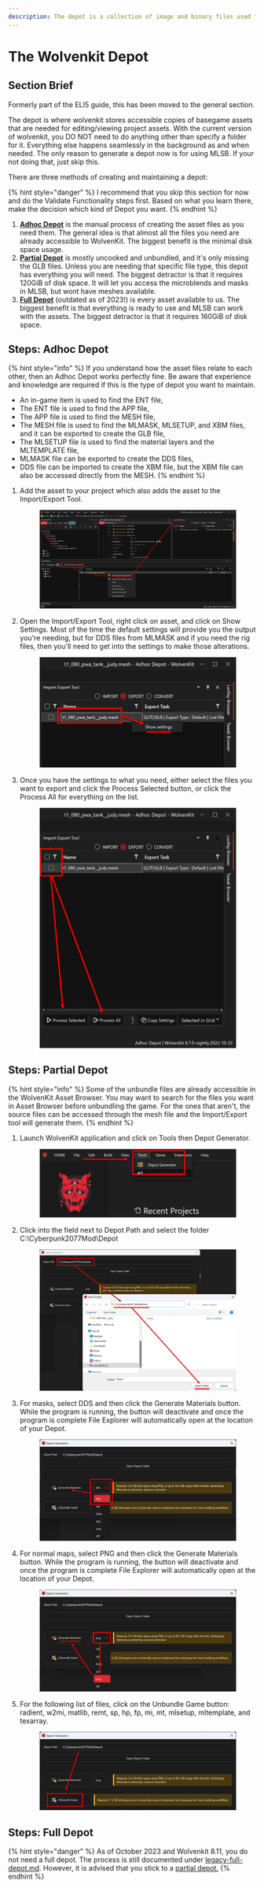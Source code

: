 ```yaml
---
description: The depot is a collection of image and binary files used for modding the game
---
```


# The Wolvenkit Depot

## Section Brief

Formerly part of the ELI5 guide, this has been moved to the general section.

The depot is where wolvenkit stores accessible copies of basegame assets that are needed for editing/viewing project assets. With the current version of wolvenkit, you DO NOT need to do anything other than specify a folder for it. Everything else happens seamlessly in the background as and when needed. The only reason to generate a depot now is for using MLSB. If your not doing that, just skip this.



There are three methods of creating and maintaining a depot:

{% hint style="danger" %}
I recommend that you skip this section for now and do the Validate Functionality steps first. Based on what you learn there, make the decision which kind of Depot you want.
{% endhint %}

1. [**Adhoc Depot**](./#steps-adhoc-depot) is the manual process of creating the asset files as you need them. The general idea is that almost all the files you need are already accessible to WolvenKit. The biggest benefit is the minimal disk space usage.&#x20;
2. [**Partial Depot**](./#steps-partial-depot) is mostly uncooked and unbundled, and it's only missing the GLB files. Unless you are needing that specific file type, this depot has everything you will need.  The biggest detractor is that it requires 120GiB of disk space. It will let you access the microblends and masks in MLSB, but wont have meshes available.
3. [**Full Depot**](./#steps-full-depot) (outdated as of 2023!) is every asset available to us. The biggest benefit is that everything is ready to use and MLSB can work with the assets. The biggest detractor is that it requires 160GiB of disk space.

## Steps: Adhoc Depot

{% hint style="info" %}
If you understand how the asset files relate to each other, then an Adhoc Depot works perfectly fine. Be aware that experience and knowledge are required if this is the type of depot you want to maintain.

* An in-game item is used to find the ENT file,
* The ENT file is used to find the APP file,
* The APP file is used to find the MESH file,&#x20;
* The MESH file is used to find the MLMASK, MLSETUP, and XBM files, and it can be exported to create the GLB file,
* The MLSETUP file is used to find the material layers and the MLTEMPLATE file,
* MLMASK file can be exported to create the DDS files,
* DDS file can be imported to create the XBM file, but the XBM file can also be accessed directly from the MESH.
{% endhint %}

1.  Add the asset to your project which also adds the asset to the Import/Export Tool.

    <figure><img src="../../../.gitbook/assets/ELI5_GetStart_Depot_Adhoc_S01.png" alt=""><figcaption></figcaption></figure>
2.  Open the Import/Export Tool, right click on asset, and click on Show Settings. Most of the time the default settings will provide you the output you're needing, but for DDS files from MLMASK and if you need the rig files, then you'll need to get into the settings to make those alterations.

    <figure><img src="../../../.gitbook/assets/ELI5_GetStart_Depot_Adhoc_S02.png" alt=""><figcaption></figcaption></figure>
3.  Once you have the settings to what you need, either select the files you want to export and click the Process Selected button, or click the Process All for everything on the list.

    <figure><img src="../../../.gitbook/assets/ELI5_GetStart_Depot_Adhoc_S03.png" alt=""><figcaption></figcaption></figure>

## Steps: Partial Depot

{% hint style="info" %}
Some of the unbundle files are already accessible in the WolvenKit Asset Browser. You may want to search for the files you want in Asset Browser before unbundling the game. For the ones that aren't, the source files can be accessed through the mesh file and the Import/Export tool will generate them.
{% endhint %}

1.  Launch WolvenKit application and click on Tools then Depot Generator.

    <figure><img src="../../../.gitbook/assets/ELI5_GetStart_Depot_Partial_S01.png" alt=""><figcaption></figcaption></figure>
2.  Click into the field next to Depot Path and select the folder C:\Cyberpunk2077Mod\Depot

    <figure><img src="../../../.gitbook/assets/ELI5_GetStart_Depot_Partial_S02.png" alt=""><figcaption></figcaption></figure>
3.  For masks, select DDS and then click the Generate Materials button. While the program is running, the button will deactivate and once the program is complete File Explorer will automatically open at the location of your Depot.

    <figure><img src="../../../.gitbook/assets/ELI5_GetStart_Depot_Partial_S03.png" alt=""><figcaption></figcaption></figure>
4.  For normal maps, select PNG and then click the Generate Materials button. While the program is running, the button will deactivate and once the program is complete File Explorer will automatically open at the location of your Depot.

    <figure><img src="../../../.gitbook/assets/ELI5_GetStart_Depot_Partial_S04.png" alt=""><figcaption></figcaption></figure>
5.  For the following list of files, click on the Unbundle Game button: radient, w2mi, matlib, remt, sp, hp, fp, mi, mt, mlsetup, mltemplate, and texarray.

    <figure><img src="../../../.gitbook/assets/ELI5_GetStart_Depot_Partial_S05.png" alt=""><figcaption></figcaption></figure>

## Steps: Full Depot

{% hint style="danger" %}
As of October 2023 and Wolvenkit 8.11, you do not need a full depot. The process is still documented under [legacy-full-depot.md](legacy-full-depot.md "mention"). However, it is advised that you stick to a [partial depot.](./#steps-partial-depot)
{% endhint %}
